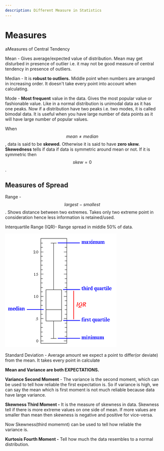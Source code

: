 ```yaml
---
description: Different Measure in Statistics
---
```


# Measures

aMeasures of Central Tendency

Mean - Gives average/expected value of distribution. Mean may get disturbed in presence of outlier i.e. it may not be good measure of central tendency in presence of outliers.

Median - It is **robust to outliers.** Middle point when numbers are arranged in increasing order. It doesn't take every point into account when calculating. 

Mode - **Most frequent** value in the data. Gives the most popular value or fashionable value. Like in a normal distribution is unimodal data as it has one peaks. Now if a distribution have two peaks i.e. two modes, it is called bimodal data. It is useful when you have large number of data points as it will have large number of popular values.

When $$mean \neq median$$ , data is said to be **skewed.** Otherwise it is said to have **zero skew. Skewedness**  tells if data if data is symmetric around mean or not. If it is symmetric then $$skew=0$$ .

## Measures of Spread

Range - $$largest  - smallest$$ . Shows distance between two extremes. Takes only two extreme point in consideration hence less information is retained/used. 

Interquartile Range \(IQR\)- Range spread in middle 50% of data. 

![](../../.gitbook/assets/image%20%2822%29.png)

Standard Deviation - Average amount we expect a point to differ\(or deviate\) from the mean. It takes every point in calculate 

**Mean and Variance are both EXPECTATIONS.** 

**Variance Second Moment** - The variance is the second moment, which can be used to tell how reliable the first expectation is. So if variance is high, we can say the mean which is first moment is not much reliable because data have large variance. 

**Skewness Third Moment -** It is the measure of skewness in data. Skewness tell if there is more extreme values on one side of mean. If more values are smaller than mean then skewness is negative and positive for vice-versa. 

Now Skewness\(third momemnt\) can be used to tell how reliable the variance is. 

**Kurtosis Fourth Moment -** Tell how much the data resembles to a normal distribution. 

